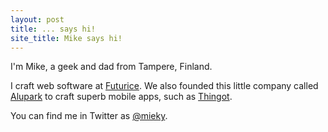 ```yaml
---
layout: post
title: ... says hi!
site_title: Mike says hi!
---
```


I'm Mike, a geek and dad from Tampere, Finland.

I craft web software at [Futurice](http://www.futurice.com/). We also founded this little company called [Alupark](http://www.alupark.fi/) to craft superb mobile apps, such as [Thingot](http://thingot.alupark.fi).

You can find me in Twitter as [@mieky](https://twitter.com/mieky).
